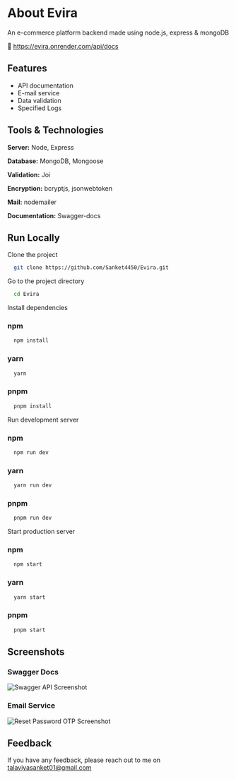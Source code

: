 
# About Evira

An e-commerce platform backend made using node.js, express & mongoDB

🔗 https://evira.onrender.com/api/docs


## Features

- API documentation
- E-mail service
- Data validation
- Specified Logs

## Tools & Technologies

**Server:** Node, Express

**Database:** MongoDB, Mongoose

**Validation:** Joi

**Encryption:** bcryptjs, jsonwebtoken

**Mail:** nodemailer

**Documentation:** Swagger-docs
## Run Locally

Clone the project

```bash
  git clone https://github.com/Sanket4450/Evira.git
```

Go to the project directory

```bash
  cd Evira
```

Install dependencies

### npm

```bash
  npm install
```

### yarn

```bash
  yarn
```

### pnpm

```bash
  pnpm install
```

Run development server

### npm

```bash
  npm run dev
```

### yarn

```bash
  yarn run dev
```

### pnpm

```bash
  pnpm run dev
```

Start production server

### npm

```bash
  npm start
```

### yarn

```bash
  yarn start
```

### pnpm

```bash
  pnpm start
```
## Screenshots

### Swagger Docs

![Swagger API Screenshot](https://firebasestorage.googleapis.com/v0/b/evira-b42be.appspot.com/o/evira-docs-image.png?alt=media&token=27a28a5d-191d-47ac-a5f3-e2fa1f9fd707)

### Email Service

![Reset Password OTP Screenshot](https://firebasestorage.googleapis.com/v0/b/evira-b42be.appspot.com/o/evira-email.png?alt=media&token=f16436f0-cf16-4d37-9757-a4da0d9e84ed)
## Feedback

If you have any feedback, please reach out to me on talaviyasanket01@gmail.com
